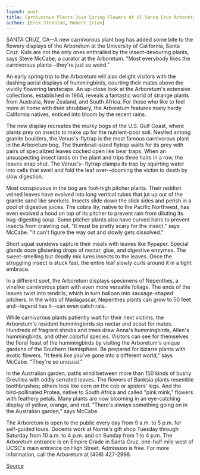 ```yaml
---
layout: post
title: Carnivorous Plants Join Spring Flowers At UC Santa Cruz Arboretum
author: [Erik Stokstad, Robert Irion]
---
```


SANTA CRUZ, CA--A new carnivorous plant bog has added some bite  to the flowery displays of the Arboretum at the University of  California, Santa Cruz. Kids are not the only ones enthralled by the  insect-devouring plants, says Steve McCabe, a curator at the  Arboretum. "Most everybody likes the carnivorous plants--they're  just so weird."

An early spring trip to the Arboretum will also delight visitors  with the dashing aerial displays of hummingbirds, courting their  mates above the vividly flowering landscape. An up-close look at the  Arboretum's extensive collections, established in 1964, reveals a  fantastic world of strange plants from Australia, New Zealand, and  South Africa. For those who like to feel more at home with their  shrubbery, the Arboretum features many hardy California natives,  enticed into bloom by the recent rains.

The new display recreates the murky bogs of the U.S. Gulf  Coast, where plants prey on insects to make up for the nutrient-poor  soil. Nestled among granite boulders, the Venus's-flytrap is the most  famous carnivorous plant in the Arboretum bog. The thumbnail-sized  flytrap waits for its prey with pairs of specialized leaves cocked  open like bear traps. When an unsuspecting insect lands on the plant  and trips three hairs in a row, the leaves snap shut. The Venus's- flytrap clamps its trap by squirting water into cells that swell and  fold the leaf over--dooming the victim to death by slow digestion.

Most conspicuous in the bog are foot-high pitcher plants. Their  reddish veined leaves have evolved into long vertical tubes that jut  up out of the granite sand like snorkels. Insects slide down the slick  sides and perish in a pool of digestive juices. The cobra lily, native  to the Pacific Northwest, has even evolved a hood on top of its  pitcher to prevent rain from diluting its bug-digesting soup. Some  pitcher plants also have curved hairs to prevent insects from  crawling out. "It must be pretty scary for the insect," says McCabe.  "It can't figure the way out and slowly gets dissolved."

Short squat sundews capture their meals with leaves like  flypaper. Special glands ooze glistening drops of nectar, glue, and  digestive enzymes. The sweet-smelling but deadly mix lures insects  to the leaves. Once the struggling insect is stuck fast, the entire  leaf slowly curls around it in a tight embrace.

In a different spot, the Arboretum displays specimens of  Nepenthes, a vinelike carnivorous plant with even more versatile  foliage. The ends of the leaves twist into tendrils, which in turn  balloon into sausage-shaped pitchers. In the wilds of Madagascar,  Nepenthes plants can grow to 50 feet and--legend has it--can even  catch rats.

While carnivorous plants patiently wait for their next victims,  the Arboretum's resident hummingbirds sip nectar and scout for  mates. Hundreds of fragrant shrubs and trees draw Anna's  hummingbirds, Allen's hummingbirds, and other colorful species.  Visitors can see for themselves the floral feast of the  hummingbirds by visiting the Arboretum's unique gardens of the  Southern Hemisphere. Be prepared for bizarre plants with exotic  flowers. "It feels like you've gone into a different world," says  McCabe. "They're so unusual."

In the Australian garden, paths wind between more than 150  kinds of bushy Grevillea with oddly serrated leaves. The flowers of  Banksia plants resemble toothbrushes; others look like corn on the  cob or spiders' legs. And the bird-pollinated Protea, native to South  Africa and called "pink mink," flowers with feathery petals. Many  plants are now blooming in an eye-catching display of yellow,  orange, and red. "There's always something going on in the Australian  garden," says McCabe.

The Arboretum is open to the public every day from 9 a.m. to 5  p.m. for self-guided tours. Docents work at Norrie's gift shop  Tuesday through Saturday from 10 a.m. to 4 p.m. and on Sunday from  1 to 4 p.m. The Arboretum entrance is on Empire Grade in Santa Cruz,  one-half mile west of UCSC's main entrance on High Street.  Admission is free. For more information, call the Arboretum at (408)  427-2998.

[Source](http://www1.ucsc.edu/news_events/press_releases/archive/95-96/03-96/032996-Carnivorous_plants_.html "Permalink to 032996-Carnivorous_plants_")
